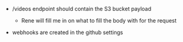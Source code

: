 - /videos endpoint should contain the S3 bucket payload
	- Rene will fill me in on what to fill the body with for the request

- webhooks are created in the github settings